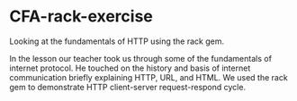 # CFA-rack-exercise

Looking at the fundamentals of HTTP using the rack gem.

In the lesson our teacher took us through some of the fundamentals of internet protocol. He touched on the history and basis of internet communication briefly explaining HTTP, URL, and HTML. We used the rack gem to demonstrate HTTP client-server request-respond cycle.
